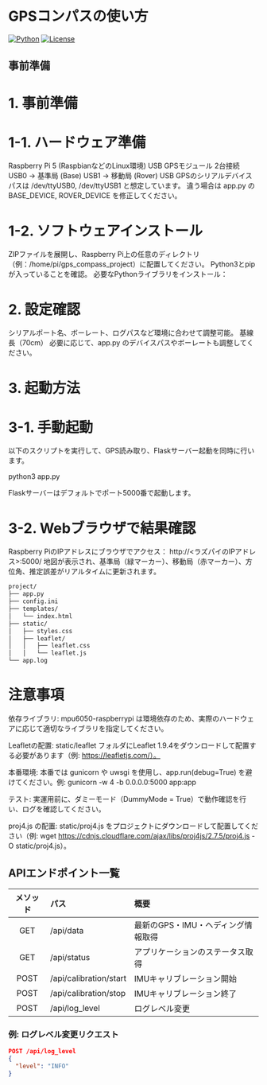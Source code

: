 # GPSコンパスの使い方

[![Python](https://img.shields.io/badge/Python-3.8+-blue.svg)](https://www.python.org)
[![License](https://img.shields.io/badge/License-MIT-green.svg)](https://opensource.org/licenses/MIT)


## 事前準備

# 1. 事前準備

#  1-1. ハードウェア準備

  Raspberry Pi 5 (RaspbianなどのLinux環境)
  USB GPSモジュール 2台接続
  USB0 → 基準局 (Base)
  USB1 → 移動局 (Rover)
  USB GPSのシリアルデバイスパスは /dev/ttyUSB0, /dev/ttyUSB1 と想定しています。
  違う場合は app.py の BASE_DEVICE, ROVER_DEVICE を修正してください。

# 1-2. ソフトウェアインストール
  ZIPファイルを展開し、Raspberry Pi上の任意のディレクトリ（例：/home/pi/gps_compass_project）に配置してください。
  Python3とpipが入っていることを確認。
  必要なPythonライブラリをインストール：

# 2. 設定確認

  シリアルポート名、ボーレート、ログパスなど環境に合わせて調整可能。
  基線長（70cm）
  必要に応じて、app.py のデバイスパスやボーレートも調整してください。


# 3. 起動方法

# 3-1. 手動起動
  以下のスクリプトを実行して、GPS読み取り、Flaskサーバー起動を同時に行います。

  python3 app.py

Flaskサーバーはデフォルトでポート5000番で起動します。

# 3-2. Webブラウザで結果確認
  Raspberry PiのIPアドレスにブラウザでアクセス：
  http://<ラズパイのIPアドレス>:5000/
  地図が表示され、基準局（緑マーカー）、移動局（赤マーカー）、方位角、推定誤差がリアルタイムに更新されます。


   ```bash
project/
├── app.py
├── config.ini
├── templates/
│   └── index.html
├── static/
│   ├── styles.css
│   ├── leaflet/
│   │   ├── leaflet.css
│   │   └── leaflet.js
└── app.log
```



# 注意事項
依存ライブラリ: mpu6050-raspberrypi は環境依存のため、実際のハードウェアに応じて適切なライブラリを指定してください。

Leafletの配置: static/leaflet フォルダにLeaflet 1.9.4をダウンロードして配置する必要があります（例: https://leafletjs.com/）。

本番環境: 本番では gunicorn や uwsgi を使用し、app.run(debug=True) を避けてください。例: gunicorn -w 4 -b 0.0.0.0:5000 app:app

テスト: 実運用前に、ダミーモード（DummyMode = True）で動作確認を行い、ログを確認してください。

proj4.js の配置:
static/proj4.js をプロジェクトにダウンロードして配置してください（例: wget https://cdnjs.cloudflare.com/ajax/libs/proj4js/2.7.5/proj4.js -O static/proj4.js）。


## APIエンドポイント一覧

| メソッド | パス                      | 概要                           |
|:--------:|:--------------------------|:-------------------------------|
| GET      | /api/data                 | 最新のGPS・IMU・ヘディング情報取得 |
| GET      | /api/status               | アプリケーションのステータス取得  |
| POST     | /api/calibration/start    | IMUキャリブレーション開始         |
| POST     | /api/calibration/stop     | IMUキャリブレーション終了         |
| POST     | /api/log_level            | ログレベル変更                   |

### 例: ログレベル変更リクエスト
```json
POST /api/log_level
{
  "level": "INFO"
}

